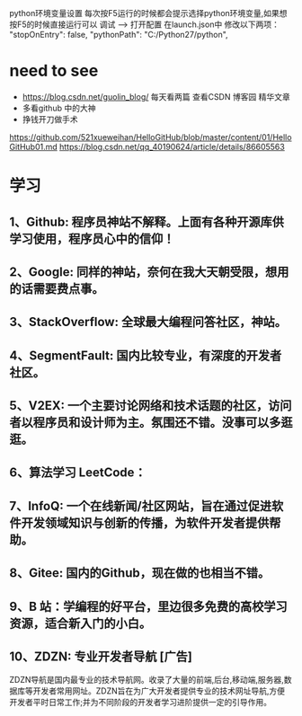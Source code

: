 python环境变量设置
每次按F5运行的时候都会提示选择python环境变量,如果想按F5的时候直接运行可以
调试 ——> 打开配置 在launch.json中
修改以下两项：
"stopOnEntry": false,
"pythonPath": "C:/Python27/python",


# need to see
  - https://blog.csdn.net/guolin_blog/  每天看两篇  查看CSDN 博客园 精华文章
- 多看github 中的大神
- 挣钱开刀做手术

https://github.com/521xueweihan/HelloGitHub/blob/master/content/01/HelloGitHub01.md
https://blog.csdn.net/qq_40190624/article/details/86605563

# 学习
## 1、Github: 程序员神站不解释。上面有各种开源库供学习使用，程序员心中的信仰！
## 2、Google: 同样的神站，奈何在我大天朝受限，想用的话需要费点事。
## 3、StackOverflow: 全球最大编程问答社区，神站。
## 4、SegmentFault: 国内比较专业，有深度的开发者社区。
## 5、V2EX: 一个主要讨论网络和技术话题的社区，访问者以程序员和设计师为主。氛围还不错。没事可以多逛逛。
## 6、算法学习 LeetCode：
## 7、InfoQ: 一个在线新闻/社区网站，旨在通过促进软件开发领域知识与创新的传播，为软件开发者提供帮助。
## 8、Gitee: 国内的Github，现在做的也相当不错。
## 9、B 站：学编程的好平台，里边很多免费的高校学习资源，适合新入门的小白。
## 10、ZDZN: 专业开发者导航 [广告]
ZDZN导航是国内最专业的技术导航网。收录了大量的前端,后台,移动端,服务器,数据库等开发者常用网址。ZDZN旨在为广大开发者提供专业的技术网址导航,方便开发者平时日常工作;并为不同阶段的开发者学习进阶提供一定的引导作用。


